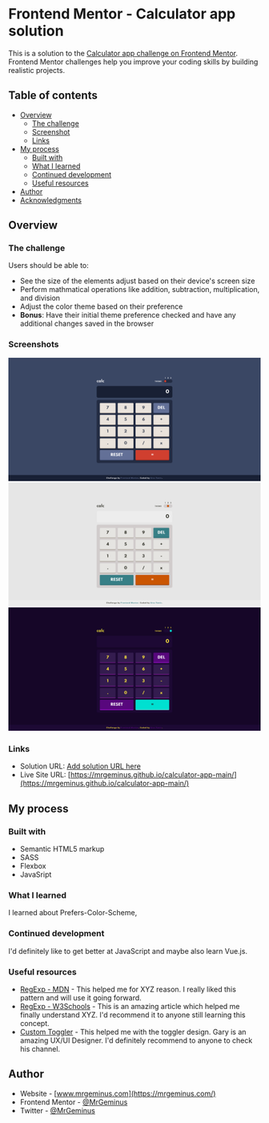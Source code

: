 # Frontend Mentor - Calculator app solution

This is a solution to the [Calculator app challenge on Frontend Mentor](https://www.frontendmentor.io/challenges/calculator-app-9lteq5N29). Frontend Mentor challenges help you improve your coding skills by building realistic projects. 

## Table of contents

- [Overview](#overview)
  - [The challenge](#the-challenge)
  - [Screenshot](#screenshot)
  - [Links](#links)
- [My process](#my-process)
  - [Built with](#built-with)
  - [What I learned](#what-i-learned)
  - [Continued development](#continued-development)
  - [Useful resources](#useful-resources)
- [Author](#author)
- [Acknowledgments](#acknowledgments)

## Overview

### The challenge

Users should be able to:

- See the size of the elements adjust based on their device's screen size
- Perform mathmatical operations like addition, subtraction, multiplication, and division
- Adjust the color theme based on their preference
- **Bonus**: Have their initial theme preference checked and have any additional changes saved in the browser

### Screenshots

![](images/Default_Theme_Calculator_App.png)
![](images/White_Theme_Calculator_App.png)
![](images/Purple_Theme_Calculator_App.png)

### Links

- Solution URL: [Add solution URL here](https://your-solution-url.com)
- Live Site URL: [https://mrgeminus.github.io/calculator-app-main/](https://mrgeminus.github.io/calculator-app-main/)

## My process

### Built with

- Semantic HTML5 markup
- SASS
- Flexbox
- JavaSript

### What I learned

I learned about Prefers-Color-Scheme, 

### Continued development

I'd definitely like to get better at JavaScript and maybe also learn Vue.js.

### Useful resources

- [RegExp - MDN](https://developer.mozilla.org/en-US/docs/Web/JavaScript/Guide/Regular_Expressions) - This helped me for XYZ reason. I really liked this pattern and will use it going forward.
- [RegExp - W3Schools](https://www.w3schools.com/jsref/jsref_obj_regexp.asp) - This is an amazing article which helped me finally understand XYZ. I'd recommend it to anyone still learning this concept.
- [Custom Toggler](https://www.youtube.com/watch?v=ZKXv_ZHQ654&list=LL&index=81) - This helped me with the toggler design. Gary is an amazing UX/UI Designer.
I'd definitely recommend to anyone to check his channel.

## Author

- Website - [www.mrgeminus.com](https://mrgeminus.com/)
- Frontend Mentor - [@MrGeminus](https://www.frontendmentor.io/profile/MrGeminus)
- Twitter - [@MrGeminus](https://twitter.com/MrGeminus)


